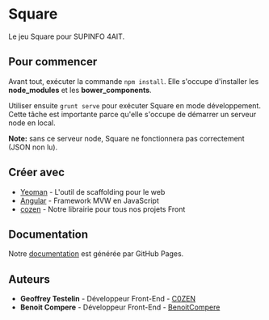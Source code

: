 # Square

Le jeu Square pour SUPINFO 4AIT.

## Pour commencer

Avant tout, exécuter la commande `npm install`.
Elle s'occupe d'installer les **node_modules** et les **bower_components**.

Utiliser ensuite `grunt serve` pour exécuter Square en mode développement.
Cette tâche est importante parce qu'elle s'occupe de démarrer un serveur node en local.

**Note:** sans ce serveur node, Square ne fonctionnera pas correctement (JSON non lu).

## Créer avec

* [Yeoman](http://yeoman.io/) - L'outil de scaffolding pour le web
* [Angular](https://angular.io/) - Framework MVW en JavaScript
* [cozen](https://bitbucket.org/C0ZEN/cozen) - Notre librairie pour tous nos projets Front

## Documentation

Notre [documentation](https://c0zen.github.io/Square/) est générée par GitHub Pages.

## Auteurs

* **Geoffrey Testelin** - Développeur Front-End - [C0ZEN](https://github.com/C0ZEN)
* **Benoit Compere** - Développeur Front-End - [BenoitCompere](https://github.com/BenoitCompere)
